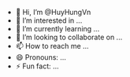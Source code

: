 - 👋 Hi, I’m @HuyHungVn
- 👀 I’m interested in ...
- 🌱 I’m currently learning ...
- 💞️ I’m looking to collaborate on ...
- 📫 How to reach me ...
- 😄 Pronouns: ...
- ⚡ Fun fact: ...

<!---
HuyHungVn/HuyHungVn is a ✨ special ✨ repository because its `README.md` (this file) appears on your GitHub profile.
You can click the Preview link to take a look at your changes.
--->
